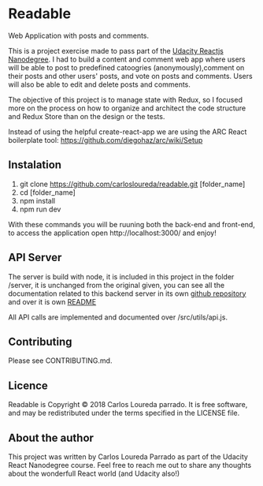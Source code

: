 # Readable

Web Application with posts and comments.

This is a project exercise made to pass part of the [Udacity Reactjs Nanodegree](https://eu.udacity.com/course/react-nanodegree--nd019). I had to build a content and comment web app where users will be able to post to predefined catoogries (anonymously),comment on their posts and other users' posts, and vote on posts and comments. Users will also be able to edit and delete posts and comments.

The objective of this project is to manage state with Redux, so I focused more on the process on how to organize and architect the code structure and Redux Store than on the design or the tests.

Instead of using the helpful create-react-app we are using the ARC React boilerplate tool: https://github.com/diegohaz/arc/wiki/Setup

## Instalation

1. git clone https://github.com/carlosloureda/readable.git [folder_name]
2. cd [folder_name]
3. npm install
4. npm run dev

With these commands you will be ruuning both the back-end and front-end, to access the application
open http://localhost:3000/ and enjoy!

## API Server
The server is build with node, it is included in this project in the folder /server, it is unchanged
from the original given,  you can see all the documentation related to this backend server in its own [github repository](https://github.com/udacity/reactnd-project-readable-starter) and over it is
own [README](https://github.com/udacity/reactnd-project-readable-starter/blob/master/api-server/README.md)

All API calls are implemented and documented over /src/utils/api.js.

## Contributing
Please see CONTRIBUTING.md.

## Licence
Readable is Copyright © 2018 Carlos Loureda parrado. It is free software, and may be redistributed under the terms specified in the LICENSE file.

## About the author
This project was written by Carlos Loureda Parrado as part of the Udacity React Nanodegree course.
Feel free to reach me out to share any thoughts about the wonderfull React world (and Udacity also!)
